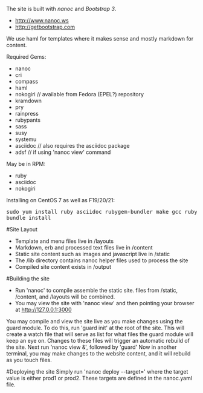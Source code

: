
The site is built with *nanoc* and *Bootstrap 3*.

  * http://www.nanoc.ws
  * http://getbootstrap.com

We use haml for templates where it makes sense and mostly markdown for
content.


Required Gems:

  * nanoc
  * cri
  * compass
  * haml
  * nokogiri // available from Fedora (EPEL?) repository
  * kramdown 
  * pry
  * rainpress
  * rubypants
  * sass
  * susy
  * systemu
  * asciidoc // also requires the asciidoc package
  * adsf // if using 'nanoc view' command

May be in RPM:

  * ruby
  * asciidoc
  * nokogiri

Installing on CentOS 7 as well as F19/20/21:

<pre>
sudo yum install ruby asciidoc rubygem-bundler make gcc ruby-devel zlib-devel zlib gcc-c++
bundle install
</pre>

#Site Layout
  * Template and menu files live in /layouts
  * Markdown, erb and processed text files live in /content
  * Static site content such as images and javascript live in /static
  * The /lib directory contains nanoc helper files used to process the site
  * Compiled site content exists in /output

#Building the site
  * Run 'nanoc' to compile assemble the static site. files from /static, /content, and /layouts will be combined.
  * You may view the site with 'nanoc view' and then pointing your browser at http://127.0.0.1:3000

You may compile and view the site live as you make changes using the guard module. To do this, run 'guard init' at the root of the site. 
This will create a watch file that will serve as list for what files the guard module will keep an eye on. Changes to these files will trigger an automatic rebuild of the site.
Next run 'nanoc view &', followed by 'guard'
Now in another terminal, you may make changes to the website content, and it will rebuild as you touch files. 


#Deploying the site
Simply run 'nanoc deploy --target=' where the target value is either prod1 or prod2. These targets are defined in the nanoc.yaml file. 
